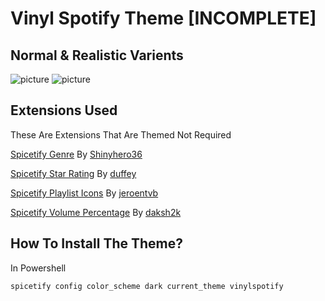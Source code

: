 # Vinyl Spotify Theme [INCOMPLETE]

## Normal & Realistic Varients

![picture](./assets/images/example-normal.gif) ![picture](./assets/images/example-realistic.gif)

## Extensions Used
These Are Extensions That Are Themed Not Required

[Spicetify Genre](https://github.com/Shinyhero36/Spicetify-Genre) By [Shinyhero36](https://github.com/Shinyhero36)

[Spicetify Star Rating](https://github.com/duffey/spotify-star-ratings) By [duffey](https://github.com/duffey)

[Spicetify Playlist Icons](https://github.com/jeroentvb/spicetify-playlist-icons) By [jeroentvb](https://github.com/jeroentvb)

[Spicetify Volume Percentage](https://github.com/daksh2k/Spicetify-stuff) By [daksh2k](https://github.com/daksh2k)

## How To Install The Theme?

In Powershell

```
spicetify config color_scheme dark current_theme vinylspotify
```
